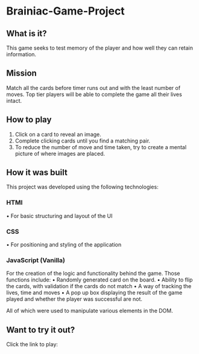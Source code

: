 # Brainiac-Game-Project

## What is it?

This game seeks to test memory of the player and how well they can retain information.
 
## Mission
Match all the cards before timer runs out and with the least number of moves. Top tier players will be able to complete the game all their lives intact.  

## How to play
1.	Click on a card to reveal an image.
2.	Complete clicking cards until you find a matching pair.
3.	To reduce the number of move and time taken, try to create a mental picture of where images are placed.  

## How it was built
This project was developed using the following technologies:
### HTMl
•	For basic structuring and layout of the UI
### CSS
•	For positioning and styling of the application
### JavaScript (Vanilla)
For the creation of the logic and functionality behind the game. Those functions include:
•	Randomly generated card on the board.
•	Ability to flip the cards, with validation if the cards do not match
•	A way of tracking the lives, time and moves
•	A pop up box displaying the result of the game played and whether the player was successful are not.

All of which were used to manipulate various elements in the DOM.

## Want to try it out?

Click the link to play: 


